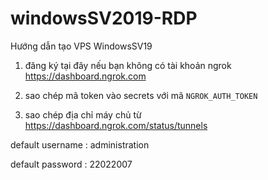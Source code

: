 # windowsSV2019-RDP

Hướng dẫn tạo VPS WindowsSV19

1. đăng ký tại đây nếu bạn không có tài khoản ngrok
https://dashboard.ngrok.com

2. sao chép mã token vào secrets với mã `NGROK_AUTH_TOKEN`

3. sao chép địa chỉ máy chủ từ https://dashboard.ngrok.com/status/tunnels

default username : administration

default password : 22022007
